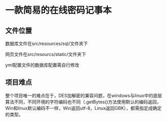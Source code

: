 # 一款简易的在线密码记事本
文件位置
-----
数据库文件在src/resources/sql/文件夹下

网页文件在src/resourcs/static/文件夹下

yml配置文件的数据库配置需自行修改

项目难点
-----
整个项目唯一的难点在于，DES加解密的兼容问题，在windows与linux中的底层算法不同，不同环境的字符编码也不同（.getBytes()方法使用默认的编码返回，Win和linux默认编码不一样，Win返回utf-8，Linux返回GBK），都需指定成确定的类型。
